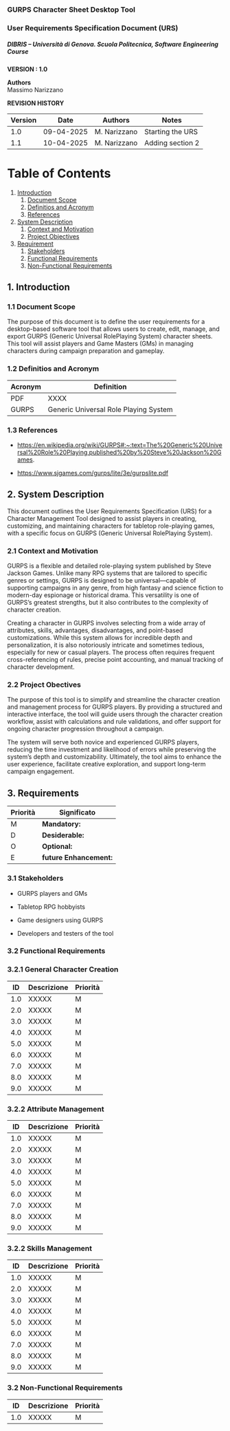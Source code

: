 
### GURPS Character Sheet Desktop Tool
### User Requirements Specification Document (URS)
##### DIBRIS – Università di Genova. Scuola Politecnica, Software Engineering Course 


**VERSION : 1.0**

**Authors**  
Massimo Narizzano


**REVISION HISTORY**

| Version    | Date        | Authors      | Notes        |
| ----------- | ----------- | ----------- | ----------- |
| 1.0 | 09-04-2025 | M. Narizzano| Starting the URS |
| 1.1 | 10-04-2025 | M. Narizzano| Adding section 2 |


# Table of Contents

1. [Introduction](#p1)
	1. [Document Scope](#sp1.1)
	2. [Definitios and Acronym](#sp1.2) 
	3. [References](#sp1.3)
2. [System Description](#p2)
	1. [Context and Motivation](#sp2.1)
	2. [Project Objectives](#sp2.2)
3. [Requirement](#p3)
 	1. [Stakeholders](#sp3.1)
 	2. [Functional Requirements](#sp3.2)
 	3. [Non-Functional Requirements](#sp3.3)
  
  

<a name="p1"></a>

## 1. Introduction

<a name="sp1.1"></a>


### 1.1 Document Scope
The purpose of this document is to define the user requirements for a desktop-based software tool that allows users to create, edit, manage, and export GURPS (Generic Universal RolePlaying System) character sheets. This tool will assist players and Game Masters (GMs) in managing characters during campaign preparation and gameplay.
<a name="sp1.2"></a>

### 1.2 Definitios and Acronym

<a name="sp1.3"></a>

| Acronym				| Definition | 
| ------------------------------------- | ----------- | 
| PDF                                  | XXXX |
| GURPS                                 | Generic Universal Role Playing System |



### 1.3 References 

<a name="p2"></a>
- https://en.wikipedia.org/wiki/GURPS#:~:text=The%20Generic%20Universal%20Role%20Playing,published%20by%20Steve%20Jackson%20Games.

- https://www.sjgames.com/gurps/lite/3e/gurpslite.pdf

## 2. System Description
<a name="sp2.15"></a>
This document outlines the User Requirements Specification (URS) for a Character Management Tool designed to assist players in creating, customizing, and maintaining characters for tabletop role-playing games, with a specific focus on GURPS (Generic Universal RolePlaying System).


### 2.1 Context and Motivation

<a name="sp2.2"></a>

GURPS is a flexible and detailed role-playing system published by Steve Jackson Games. Unlike many RPG systems that are tailored to specific genres or settings, GURPS is designed to be universal—capable of supporting campaigns in any genre, from high fantasy and science fiction to modern-day espionage or historical drama. This versatility is one of GURPS’s greatest strengths, but it also contributes to the complexity of character creation.

Creating a character in GURPS involves selecting from a wide array of attributes, skills, advantages, disadvantages, and point-based customizations. While this system allows for incredible depth and personalization, it is also notoriously intricate and sometimes tedious, especially for new or casual players. The process often requires frequent cross-referencing of rules, precise point accounting, and manual tracking of character development.

### 2.2 Project Obectives 

<a name="p3"></a>

The purpose of this tool is to simplify and streamline the character creation and management process for GURPS players. By providing a structured and interactive interface, the tool will guide users through the character creation workflow, assist with calculations and rule validations, and offer support for ongoing character progression throughout a campaign.

The system will serve both novice and experienced GURPS players, reducing the time investment and likelihood of errors while preserving the system’s depth and customizability. Ultimately, the tool aims to enhance the user experience, facilitate creative exploration, and support long-term campaign engagement.

## 3. Requirements

| Priorità | Significato | 
| --------------- | ----------- | 
| M | **Mandatory:**   |
| D | **Desiderable:** |
| O | **Optional:**    |
| E | **future Enhancement:** |

<a name="sp3.1"></a>
### 3.1 Stakeholders

- GURPS players and GMs

- Tabletop RPG hobbyists

- Game designers using GURPS

- Developers and testers of the tool

<a name="sp3.2"></a>
### 3.2 Functional Requirements 

### 3.2.1 General Character Creation 

| ID | Descrizione | Priorità |
| --------------- | ----------- | ---------- | 
| 1.0 |  XXXXX |M|
| 2.0 |  XXXXX |M|
| 3.0 |  XXXXX |M|
| 4.0 |  XXXXX |M|
| 5.0 |  XXXXX |M|
| 6.0 |  XXXXX |M|
| 7.0 |  XXXXX |M|
| 8.0 |  XXXXX |M|
| 9.0 |  XXXXX |M|

### 3.2.2 Attribute Management 

| ID | Descrizione | Priorità |
| --------------- | ----------- | ---------- | 
| 1.0 |  XXXXX |M|
| 2.0 |  XXXXX |M|
| 3.0 |  XXXXX |M|
| 4.0 |  XXXXX |M|
| 5.0 |  XXXXX |M|
| 6.0 |  XXXXX |M|
| 7.0 |  XXXXX |M|
| 8.0 |  XXXXX |M|
| 9.0 |  XXXXX |M|

### 3.2.2 Skills Management 

| ID | Descrizione | Priorità |
| --------------- | ----------- | ---------- | 
| 1.0 |  XXXXX |M|
| 2.0 |  XXXXX |M|
| 3.0 |  XXXXX |M|
| 4.0 |  XXXXX |M|
| 5.0 |  XXXXX |M|
| 6.0 |  XXXXX |M|
| 7.0 |  XXXXX |M|
| 8.0 |  XXXXX |M|
| 9.0 |  XXXXX |M|



<a name="sp3.3"></a>
### 3.2 Non-Functional Requirements 
 
| ID | Descrizione | Priorità |
| --------------- | ----------- | ---------- | 
| 1.0 | XXXXX |M|
